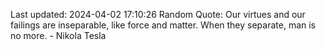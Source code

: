Last updated: 2024-04-02 17:10:26
Random Quote: Our virtues and our failings are inseparable, like force and matter. When they separate, man is no more. - Nikola Tesla